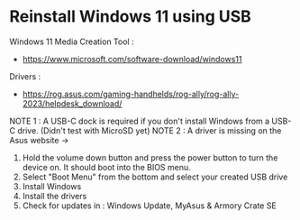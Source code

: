 # Reinstall Windows 11 using USB

Windows 11 Media Creation Tool :
- https://www.microsoft.com/software-download/windows11

Drivers :
- https://rog.asus.com/gaming-handhelds/rog-ally/rog-ally-2023/helpdesk_download/

NOTE 1 : A USB-C dock is required if you don't install Windows from a USB-C drive. (Didn't test with MicroSD yet)
NOTE 2 : A driver is missing on the Asus website -> 

1. Hold the volume down button and press the power button to turn the device on. It should boot into the BIOS menu.
2. Select "Boot Menu" from the bottom and select your created USB drive
3. Install Windows
4. Install the drivers
5. Check for updates in : Windows Update, MyAsus & Armory Crate SE
